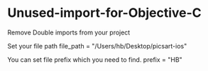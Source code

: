 # Unused-import-for-Objective-C
Remove Double imports from your project

Set your file path
file_path = "/Users/hb/Desktop/picsart-ios"

You can set file prefix which you need to find.
prefix = "HB"

